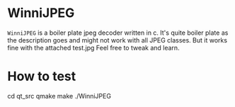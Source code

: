 WinniJPEG
=========

`WinniJPEG` is a boiler plate jpeg decoder written in c. It's quite boiler plate
as the description goes and might not work with all JPEG classes.
But it works fine with the attached test.jpg
Feel free to tweak and learn.

How to test
===========

cd qt_src
qmake
make
./WinniJPEG
